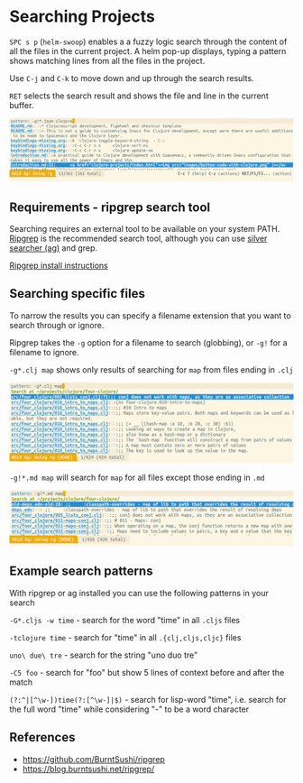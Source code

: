 # Searching Projects

`SPC s p` (`helm-swoop`) enables a a fuzzy logic search through the content of all the files in the current project.  A helm pop-up displays, typing a pattern shows matching lines from all the files in the project.

Use `C-j` and `C-k` to move down and up through the search results.

`RET` selects the search result and shows the file and line in the current buffer.

![Spacemacs Helm-Ag ripgrep pattern search results](/images/spacemacs-helm-ag-ripgrep-pattern-search.png)

## Requirements - ripgrep search tool
Searching requires an external tool to be available on your system PATH. [Ripgrep](https://github.com/BurntSushi/ripgrep) is the recommended search tool, although you can use [silver searcher (ag)](/reference/silversearcher-ag.html) and grep.

[Ripgrep install instructions](https://github.com/BurntSushi/ripgrep#installation)


## Searching specific files

To narrow the results you can specify a filename extension that you want to search through or ignore.

Ripgrep takes the `-g` option for a filename to search (globbing), or `-g!` for a filename to ignore.

`-g*.clj map` shows only results of searching for `map` from files ending in `.clj`

![Spacemacs Helm-Ag ripgrep globbing .clj files](/images/spacemacs-helm-ag-ripgrep-globbing-clj.png)

`-g!*.md map` will search for `map` for all files except those ending in `.md`

![Spacemacs Helm-Ag ripgrep globbing not .md files](/images/spacemacs-heml-ag-ripgrep-globbing-not-md.png)

## Example search patterns
With ripgrep or ag installed you can use the following patterns in your search

`-G*.cljs -w time` - search for the word "time" in all `.cljs` files

`-tclojure time` - search for "time" in all `.{clj,cljs,cljc}` files

`uno\ due\ tre` - search for the string "uno duo tre"

`-C5 foo` - search for "foo" but show 5 lines of context before and after the match

`(?:^|[^\w-])time(?:[^\w-]|$)` - search for lisp-word "time", i.e. search for the full word "time"
while considering "-" to be a word character

## References
* https://github.com/BurntSushi/ripgrep
* https://blog.burntsushi.net/ripgrep/

